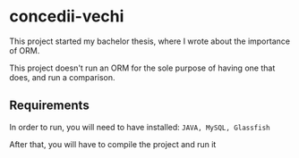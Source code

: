 # concedii-vechi
This project started my bachelor thesis, where I wrote about the importance of ORM.

This project doesn't run an ORM for the sole purpose of having one that does, and run a comparison.

## Requirements
In order to run, you will need to have installed: ```JAVA, MySQL, Glassfish```

After that, you will have to compile the project and run it
